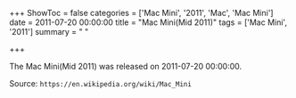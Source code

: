 +++
ShowToc = false
categories = ['Mac Mini', '2011', 'Mac', 'Mac Mini']
date = 2011-07-20 00:00:00
title = "Mac Mini(Mid 2011)"
tags = ['Mac Mini', '2011']
summary = " "

+++

The Mac Mini(Mid 2011) was released on 2011-07-20 00:00:00.

Source: `https://en.wikipedia.org/wiki/Mac_Mini`


